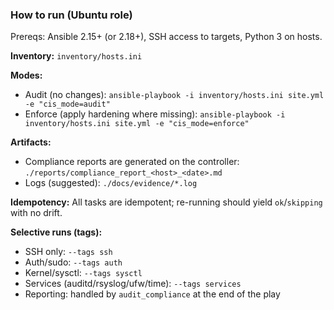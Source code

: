### How to run (Ubuntu role)
Prereqs: Ansible 2.15+ (or 2.18+), SSH access to targets, Python 3 on hosts.

**Inventory:** `inventory/hosts.ini`

**Modes:**
- Audit (no changes):
  `ansible-playbook -i inventory/hosts.ini site.yml -e "cis_mode=audit"`
- Enforce (apply hardening where missing):
  `ansible-playbook -i inventory/hosts.ini site.yml -e "cis_mode=enforce"`

**Artifacts:**
- Compliance reports are generated on the controller: `./reports/compliance_report_<host>_<date>.md`
- Logs (suggested): `./docs/evidence/*.log`

**Idempotency:** All tasks are idempotent; re-running should yield `ok`/`skipping` with no drift.

**Selective runs (tags):**
- SSH only: `--tags ssh`
- Auth/sudo: `--tags auth`
- Kernel/sysctl: `--tags sysctl`
- Services (auditd/rsyslog/ufw/time): `--tags services`
- Reporting: handled by `audit_compliance` at the end of the play
